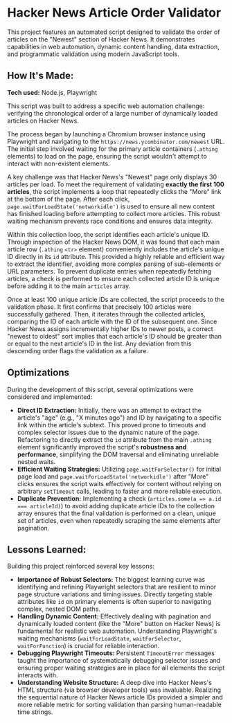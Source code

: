# Hacker News Article Order Validator

This project features an automated script designed to validate the order of articles on the "Newest" section of Hacker News. It demonstrates capabilities in web automation, dynamic content handling, data extraction, and programmatic validation using modern JavaScript tools.

## How It's Made:

**Tech used:** Node.js, Playwright

This script was built to address a specific web automation challenge: verifying the chronological order of a large number of dynamically loaded articles on Hacker News.

The process began by launching a Chromium browser instance using Playwright and navigating to the `https://news.ycombinator.com/newest` URL. The initial step involved waiting for the primary article containers (`.athing` elements) to load on the page, ensuring the script wouldn't attempt to interact with non-existent elements.

A key challenge was that Hacker News's "Newest" page only displays 30 articles per load. To meet the requirement of validating **exactly the first 100 articles**, the script implements a loop that repeatedly clicks the "More" link at the bottom of the page. After each click, `page.waitForLoadState('networkidle')` is used to ensure all new content has finished loading before attempting to collect more articles. This robust waiting mechanism prevents race conditions and ensures data integrity.

Within this collection loop, the script identifies each article's unique ID. Through inspection of the Hacker News DOM, it was found that each main article row (`.athing` `<tr>` element) conveniently includes the article's unique ID directly in its `id` attribute. This provided a highly reliable and efficient way to extract the identifier, avoiding more complex parsing of sub-elements or URL parameters. To prevent duplicate entries when repeatedly fetching articles, a check is performed to ensure each collected article ID is unique before adding it to the main `articles` array.

Once at least 100 unique article IDs are collected, the script proceeds to the validation phase. It first confirms that precisely 100 articles were successfully gathered. Then, it iterates through the collected articles, comparing the ID of each article with the ID of the subsequent one. Since Hacker News assigns incrementally higher IDs to newer posts, a correct "newest to oldest" sort implies that each article's ID should be greater than or equal to the next article's ID in the list. Any deviation from this descending order flags the validation as a failure.

## Optimizations

During the development of this script, several optimizations were considered and implemented:

* **Direct ID Extraction:** Initially, there was an attempt to extract the article's "age" (e.g., "X minutes ago") and ID by navigating to a specific link within the article's subtext. This proved prone to timeouts and complex selector issues due to the dynamic nature of the page. Refactoring to directly extract the `id` attribute from the main `.athing` element significantly improved the script's **robustness and performance**, simplifying the DOM traversal and eliminating unreliable nested waits.
* **Efficient Waiting Strategies:** Utilizing `page.waitForSelector()` for initial page load and `page.waitForLoadState('networkidle')` after "More" clicks ensures the script waits effectively for content without relying on arbitrary `setTimeout` calls, leading to faster and more reliable execution.
* **Duplicate Prevention:** Implementing a check (`articles.some(a => a.id === articleId)`) to avoid adding duplicate article IDs to the collection array ensures that the final validation is performed on a clean, unique set of articles, even when repeatedly scraping the same elements after pagination.

## Lessons Learned:

Building this project reinforced several key lessons:

* **Importance of Robust Selectors:** The biggest learning curve was identifying and refining Playwright selectors that are resilient to minor page structure variations and timing issues. Directly targeting stable attributes like `id` on primary elements is often superior to navigating complex, nested DOM paths.
* **Handling Dynamic Content:** Effectively dealing with pagination and dynamically loaded content (like the "More" button on Hacker News) is fundamental for realistic web automation. Understanding Playwright's waiting mechanisms (`waitForLoadState`, `waitForSelector`, `waitForFunction`) is crucial for reliable interaction.
* **Debugging Playwright Timeouts:** Persistent `TimeoutError` messages taught the importance of systematically debugging selector issues and ensuring proper waiting strategies are in place for all elements the script interacts with.
* **Understanding Website Structure:** A deep dive into Hacker News's HTML structure (via browser developer tools) was invaluable. Realizing the sequential nature of Hacker News article IDs provided a simpler and more reliable metric for sorting validation than parsing human-readable time strings.
